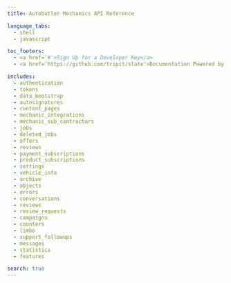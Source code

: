 ```yaml
---
title: Autobutler Mechanics API Reference

language_tabs:
  - shell
  - javascript

toc_footers:
  - <a href='#'>Sign Up for a Developer Key</a>
  - <a href='https://github.com/tripit/slate'>Documentation Powered by Slate</a>

includes:
  - authentication
  - tokens
  - data_bootstrap
  - autosignatures
  - content_pages
  - mechanic_integrations
  - mechanic_sub_contractors
  - jobs
  - deleted_jobs
  - offers
  - reviews
  - payment_subscriptions
  - product_subscriptions
  - settings
  - vehicle_info
  - archive
  - objects
  - errors
  - conversations
  - reviews
  - review_requests
  - campaigns
  - counters
  - limbo
  - support_followups
  - messages
  - statistics
  - features

search: true
---
```

